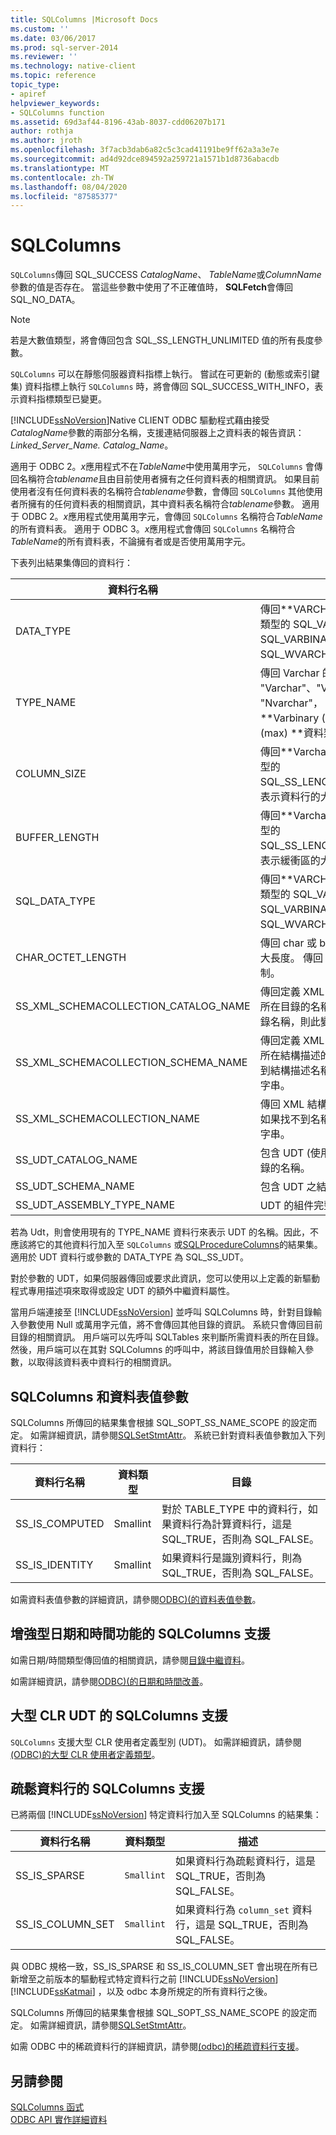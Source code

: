 ```yaml
---
title: SQLColumns |Microsoft Docs
ms.custom: ''
ms.date: 03/06/2017
ms.prod: sql-server-2014
ms.reviewer: ''
ms.technology: native-client
ms.topic: reference
topic_type:
- apiref
helpviewer_keywords:
- SQLColumns function
ms.assetid: 69d3af44-8196-43ab-8037-cdd06207b171
author: rothja
ms.author: jroth
ms.openlocfilehash: 3f7acb3dab6a82c5c3cad41191be9ff62a3a3e7e
ms.sourcegitcommit: ad4d92dce894592a259721a1571b1d8736abacdb
ms.translationtype: MT
ms.contentlocale: zh-TW
ms.lasthandoff: 08/04/2020
ms.locfileid: "87585377"
---
```

# <a name="sqlcolumns"></a>SQLColumns
  `SQLColumns`傳回 SQL_SUCCESS *CatalogName*、 *TableName*或*ColumnName*參數的值是否存在。 當這些參數中使用了不正確值時， **SQLFetch**會傳回 SQL_NO_DATA。  
  
> [!NOTE]  
>  若是大數值類型，將會傳回包含 SQL_SS_LENGTH_UNLIMITED 值的所有長度參數。  
  
 `SQLColumns` 可以在靜態伺服器資料指標上執行。 嘗試在可更新的 (動態或索引鍵集) 資料指標上執行 `SQLColumns` 時，將會傳回 SQL_SUCCESS_WITH_INFO，表示資料指標類型已變更。  
  
 [!INCLUDE[ssNoVersion](../../includes/ssnoversion-md.md)]Native CLIENT ODBC 驅動程式藉由接受*CatalogName*參數的兩部分名稱，支援連結伺服器上之資料表的報告資訊： *Linked_Server_Name. Catalog_Name*。  
  
 適用于 ODBC 2。*x*應用程式不在*TableName*中使用萬用字元， `SQLColumns` 會傳回名稱符合*tablename*且由目前使用者擁有之任何資料表的相關資訊。 如果目前使用者沒有任何資料表的名稱符合*tablename*參數，會傳回 `SQLColumns` 其他使用者所擁有的任何資料表的相關資訊，其中資料表名稱符合*tablename*參數。 適用于 ODBC 2。*x*應用程式使用萬用字元，會傳回 `SQLColumns` 名稱符合*TableName*的所有資料表。 適用于 ODBC 3。*x*應用程式會傳回 `SQLColumns` 名稱符合*TableName*的所有資料表，不論擁有者或是否使用萬用字元。  
  
 下表列出結果集傳回的資料行：  
  
|資料行名稱|描述|  
|-----------------|-----------------|  
|DATA_TYPE|傳回**VARCHAR (max) **資料類型的 SQL_VARCHAR、SQL_VARBINARY 或 SQL_WVARCHAR。|  
|TYPE_NAME|傳回 Varchar 的 "Varchar"、"Varbinary" 或 "Nvarchar"， ** (max) **、 **Varbinary (max) **和**Nvarchar (max) **資料類型。|  
|COLUMN_SIZE|傳回**Varchar (max) **資料類型的 SQL_SS_LENGTH_UNLIMITED，表示資料行的大小不受限制。|  
|BUFFER_LENGTH|傳回**Varchar (max) **資料類型的 SQL_SS_LENGTH_UNLIMITED，表示緩衝區的大小不受限制。|  
|SQL_DATA_TYPE|傳回**VARCHAR (max) **資料類型的 SQL_VARCHAR、SQL_VARBINARY 或 SQL_WVARCHAR。|  
|CHAR_OCTET_LENGTH|傳回 char 或 binary 資料行的最大長度。 傳回 0 表示大小不受限制。|  
|SS_XML_SCHEMACOLLECTION_CATALOG_NAME|傳回定義 XML 結構描述集合名稱所在目錄的名稱。 如果找不到目錄名稱，則此變數包含空字串。|  
|SS_XML_SCHEMACOLLECTION_SCHEMA_NAME|傳回定義 XML 結構描述集合名稱所在結構描述的名稱。 如果找不到結構描述名稱，則此變數包含空字串。|  
|SS_XML_SCHEMACOLLECTION_NAME|傳回 XML 結構描述集合的名稱。 如果找不到名稱，則此變數包含空字串。|  
|SS_UDT_CATALOG_NAME|包含 UDT (使用者定義型別) 之目錄的名稱。|  
|SS_UDT_SCHEMA_NAME|包含 UDT 之結構描述的名稱。|  
|SS_UDT_ASSEMBLY_TYPE_NAME|UDT 的組件完整名稱。|  
  
 若為 Udt，則會使用現有的 TYPE_NAME 資料行來表示 UDT 的名稱。因此，不應該將它的其他資料行加入至 `SQLColumns` 或[SQLProcedureColumns](sqlprocedurecolumns.md)的結果集。 適用於 UDT 資料行或參數的 DATA_TYPE 為 SQL_SS_UDT。  
  
 對於參數的 UDT，如果伺服器傳回或要求此資訊，您可以使用以上定義的新驅動程式專用描述項來取得或設定 UDT 的額外中繼資料屬性。  
  
 當用戶端連接至 [!INCLUDE[ssNoVersion](../../includes/ssnoversion-md.md)] 並呼叫 SQLColumns 時，針對目錄輸入參數使用 Null 或萬用字元值，將不會傳回其他目錄的資訊。 系統只會傳回目前目錄的相關資訊。 用戶端可以先呼叫 SQLTables 來判斷所需資料表的所在目錄。 然後，用戶端可以在其對 SQLColumns 的呼叫中，將該目錄值用於目錄輸入參數，以取得該資料表中資料行的相關資訊。  
  
## <a name="sqlcolumns-and-table-valued-parameters"></a>SQLColumns 和資料表值參數  
 SQLColumns 所傳回的結果集會根據 SQL_SOPT_SS_NAME_SCOPE 的設定而定。 如需詳細資訊，請參閱[SQLSetStmtAttr](sqlsetstmtattr.md)。 系統已針對資料表值參數加入下列資料行：  
  
|資料行名稱|資料類型|目錄|  
|-----------------|---------------|--------------|  
|SS_IS_COMPUTED|Smallint|對於 TABLE_TYPE 中的資料行，如果資料行為計算資料行，這是 SQL_TRUE，否則為 SQL_FALSE。|  
|SS_IS_IDENTITY|Smallint|如果資料行是識別資料行，則為 SQL_TRUE，否則為 SQL_FALSE。|  
  
 如需資料表值參數的詳細資訊，請參閱[ODBC&#41;&#40;的資料表值參數](../native-client-odbc-table-valued-parameters/table-valued-parameters-odbc.md)。  
  
## <a name="sqlcolumns-support-for-enhanced-date-and-time-features"></a>增強型日期和時間功能的 SQLColumns 支援  
 如需日期/時間類型傳回值的相關資訊，請參閱[目錄中繼資料](../native-client-odbc-date-time/metadata-catalog.md)。  
  
 如需詳細資訊，請參閱[ODBC&#41;&#40;的日期和時間改善](../native-client-odbc-date-time/date-and-time-improvements-odbc.md)。  
  
## <a name="sqlcolumns-support-for-large-clr-udts"></a>大型 CLR UDT 的 SQLColumns 支援  
 `SQLColumns` 支援大型 CLR 使用者定義型別 (UDT)。 如需詳細資訊，請參閱[&#40;ODBC&#41;的大型 CLR 使用者定義類型](../native-client/odbc/large-clr-user-defined-types-odbc.md)。  
  
## <a name="sqlcolumns-support-for-sparse-columns"></a>疏鬆資料行的 SQLColumns 支援  
 已將兩個 [!INCLUDE[ssNoVersion](../../includes/ssnoversion-md.md)] 特定資料行加入至 SQLColumns 的結果集：  
  
|資料行名稱|資料類型|描述|  
|-----------------|---------------|-----------------|  
|SS_IS_SPARSE|`Smallint`|如果資料行為疏鬆資料行，這是 SQL_TRUE，否則為 SQL_FALSE。|  
|SS_IS_COLUMN_SET|`Smallint`|如果資料行為 `column_set` 資料行，這是 SQL_TRUE，否則為 SQL_FALSE。|  
  
 與 ODBC 規格一致，SS_IS_SPARSE 和 SS_IS_COLUMN_SET 會出現在所有已新增至之前版本的驅動程式特定資料行之前 [!INCLUDE[ssNoVersion](../../includes/ssnoversion-md.md)] [!INCLUDE[ssKatmai](../../includes/sskatmai-md.md)] ，以及 odbc 本身所規定的所有資料行之後。  
  
 SQLColumns 所傳回的結果集會根據 SQL_SOPT_SS_NAME_SCOPE 的設定而定。 如需詳細資訊，請參閱[SQLSetStmtAttr](sqlsetstmtattr.md)。  
  
 如需 ODBC 中的稀疏資料行的詳細資訊，請參閱[&#40;odbc&#41;的稀疏資料行支援](../native-client/odbc/sparse-columns-support-odbc.md)。  
  
## <a name="see-also"></a>另請參閱  
 [SQLColumns 函式](https://go.microsoft.com/fwlink/?LinkId=59336)   
 [ODBC API 實作詳細資料](odbc-api-implementation-details.md)  
  
  
